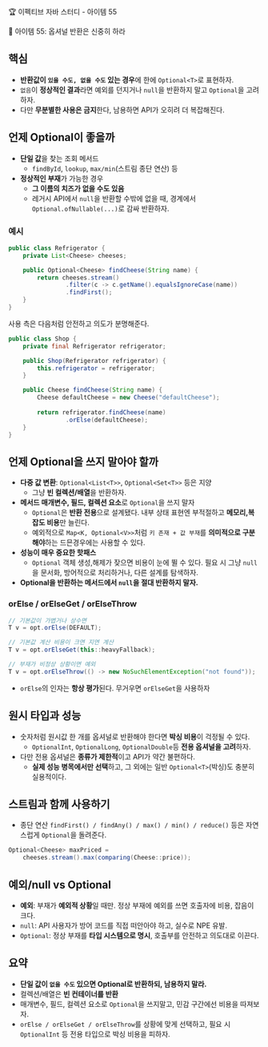 :trophy: 이펙티브 자바 스터디 - 아이템 55

:book: 아이템 55: 옵셔널 반환은 신중히 하라

## 핵심
- **반환값이 `있을 수도, 없을 수도` 있는 경우**에 한에 `Optional<T>`로 표현하자.
- `없음`이 **정상적인 결과**라면 예외를 던지거나 `null`을 반환하지 말고 `Optional`을 고려하자.
- 다만 **무분별한 사용은 금지**한다, 남용하면 API가 오히려 더 복잡해진다.

## 언제 Optional이 좋을까
- **단일 값**을 찾는 조회 메서드
  - `findById`, `lookup`, `max/min`(스트림 종단 연산) 등
- **정상적인 부재**가 가능한 경우
  - **그 이름의 치즈가 없을 수도 있음**
  - 레거시 API에서 `null`을 반환할 수밖에 없을 때, 경계에서 `Optional.ofNullable(...)`로 감싸 반환하자.

### 예시

```java
public class Refrigerator {
    private List<Cheese> cheeses;

    public Optional<Cheese> findCheese(String name) {
        return cheeses.stream()
                .filter(c -> c.getName().equalsIgnoreCase(name))
                .findFirst();
    }
}
```
사용 측은 다음처럼 안전하고 의도가 분명해준다.

```java
public class Shop {
    private final Refrigerator refrigerator;

    public Shop(Refrigerator refrigerator) {
        this.refrigerator = refrigerator;
    }

    public Cheese findCheese(String name) {
        Cheese defaultCheese = new Cheese("defaultCheese");
        
        return refrigerator.findCheese(name)
                .orElse(defaultCheese);
    }
}
```

## 언제 Optional을 쓰지 말아야 할까
- **다중 값 변환**: `Optional<List<T>>`, `Optional<Set<T>>` 등은 지양
  - 그냥 **빈 컬렉션/배열**을 반환하자.
- **메서드 매개변수, 필드, 컬렉션 요소**로 `Optional`을 쓰지 말자
  - `Optional`은 **반환 전용**으로 설계됐다. 내부 상태 표현엔 부적절하고 **메모리,복잡도 비용**만 늘린다.
  - 예외적으로 `Map<K, Optional<V>>`처럼 `키 존재 + 값 부재`를 **의미적으로 구분해야**하는 드믄경우에는 사용할 수 있다.
- **성능이 매우 중요한 핫패스**
  - `Optional` 객체 생성,해제가 잦으면 비용이 눈에 뛸 수 있다. 필요 시 그냥 `null`을 문서화, 방어적으로 처리하거나, 다른 설계를 탐색하자.
- **Optional을 반환하는 메서드에서 `null`을 절대 반환하지 말자.**

### orElse / orElseGet / orElseThrow

```java
// 기본값이 가볍거나 상수면
T v = opt.orElse(DEFAULT);

// 기본값 계산 비용이 크면 지연 계산
T v = opt.orElseGet(this::heavyFallback);

// 부재가 비정상 상황이면 예외
T v = opt.orElseThrow(() -> new NoSuchElementException("not found"));
```

- `orElse`의 인자는 **항상 평가**된다. 무거우면 `orElseGet`을 사용하자

## 원시 타입과 성능
- 숫자처럼 원시값 한 개를 옵셔널로 반환해야 한다면 **박싱 비용**이 걱정될 수 있다.
  - `OptionalInt`, `OptionalLong`, `OptionalDouble`등 **전용 옵셔널을 고려**하자.
- 다만 전용 옵셔널은 **종류가 제한적**이고 API가 약간 불편하다.
  - **실제 성능 병목에서만 선택**하고, 그 외에는 일반 `Optional<T>`(박싱)도 충분히 실용적이다.

## 스트림과 함께 사용하기
- 종단 연산 `findFirst() / findAny() / max() / min() / reduce()` 등은 자연스럽게 `Optional`을 돌려준다.

```java
Optional<Cheese> maxPriced =
    cheeses.stream().max(comparing(Cheese::price));
```

## 예외/null vs Optional
- **예외**: 부재가 **예외적 상황**일 때만. 정상 부재에 예외를 쓰면 호출자에 비용, 잡음이 크다.
- `null`: API 사용자가 방어 코드를 직접 떠안아야 하고, 실수로 NPE 유발.
- `Optional`: 정상 부재를 **타입 시스템으로 명시**, 호출부를 안전하고 의도대로 이끈다.

## 요약
- **단일 값이 `없을 수도` 있으면 Optional로 반환하되, 남용하지 말라.**
- 컬렉션/배열은 **빈 컨테이너를 반환**
- 매개변수, 필드, 컬렉션 요소로 `Optional`을 쓰지말고, 민감 구간에선 비용을 따져보자.
- `orElse / orElseGet / orElseThrow`를 상황에 맞게 선택하고, 필요 시 `OptionalInt` 등 전용 타입으로 박싱 비용을 피하자.


